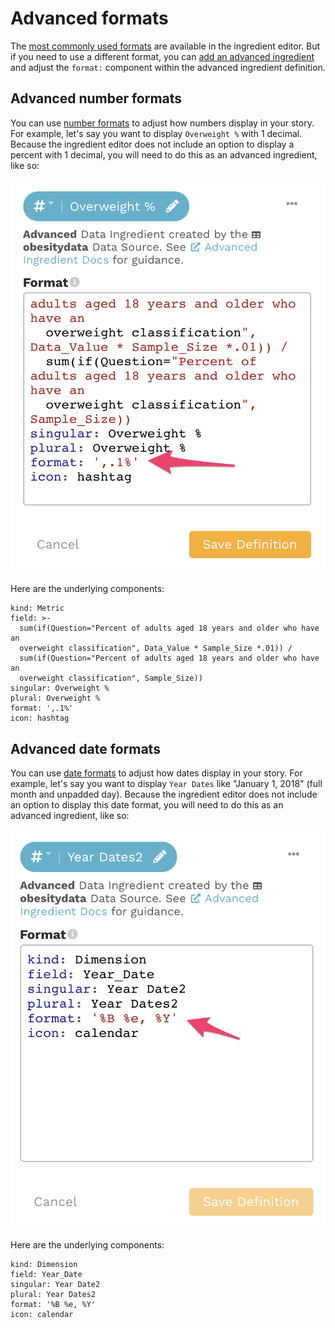 # Advanced formats

The [most commonly used formats](../adding-ingredients/ingredient-formats.md) are available in the ingredient editor. But if you need to use a different format, you can [add an advanced ingredient](../adding-ingredients/#adding-an-advanced-ingredient) and adjust the `format:` component within the advanced ingredient definition.

## Advanced number formats

You can use  [number formats](https://github.com/d3/d3-format) to adjust how numbers display in your story. For example, let's say you want to display `Overweight %` with 1 decimal. Because the ingredient editor does not include an option to display a percent with 1 decimal, you will need to do this as an advanced ingredient, like so:

![Set format to a percent with 1 decimal](../../../.gitbook/assets/image%20%2848%29.png)

Here are the underlying components:

```text
kind: Metric
field: >-
  sum(if(Question="Percent of adults aged 18 years and older who have an
  overweight classification", Data_Value * Sample_Size *.01)) /
  sum(if(Question="Percent of adults aged 18 years and older who have an
  overweight classification", Sample_Size))
singular: Overweight %
plural: Overweight %
format: ',.1%'
icon: hashtag
```

## Advanced date formats

You can use [date formats](https://github.com/d3/d3-time-format) to adjust how dates display in your story. For example, let's say you want to display `Year Dates` like "January 1, 2018" \(full month and unpadded day\). Because the ingredient editor does not include an option to display this date format, you will need to do this as an advanced ingredient, like so:

![Set date format to full month and unpadded day](../../../.gitbook/assets/image%20%2849%29.png)

Here are the underlying components:

```text
kind: Dimension
field: Year_Date
singular: Year Date2
plural: Year Dates2
format: '%B %e, %Y'
icon: calendar
```

